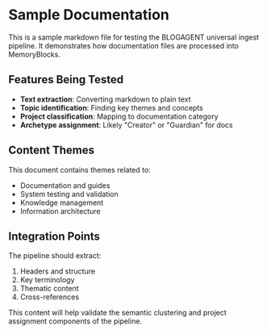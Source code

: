 # Sample Documentation

This is a sample markdown file for testing the BLOGAGENT universal ingest pipeline. It demonstrates how documentation files are processed into MemoryBlocks.

## Features Being Tested

- **Text extraction**: Converting markdown to plain text
- **Topic identification**: Finding key themes and concepts  
- **Project classification**: Mapping to documentation category
- **Archetype assignment**: Likely "Creator" or "Guardian" for docs

## Content Themes

This document contains themes related to:
- Documentation and guides
- System testing and validation
- Knowledge management
- Information architecture

## Integration Points

The pipeline should extract:
1. Headers and structure
2. Key terminology
3. Thematic content
4. Cross-references

This content will help validate the semantic clustering and project assignment components of the pipeline.